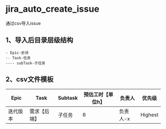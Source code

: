 # jira_auto_create_issue
通过csv导入issue

## 1、导入后目录层级结构
```
- Epic-史诗
-- Task-任务
---- subTask-子任务
```

## 2、csv文件模板


|Epic|Task|Subtask|预估工时【单位h】|负责人|优先级|
|----|----|----|----|----|----|
|迭代版本|需求【后端】|子任务|6|负责人-x|Highest|
